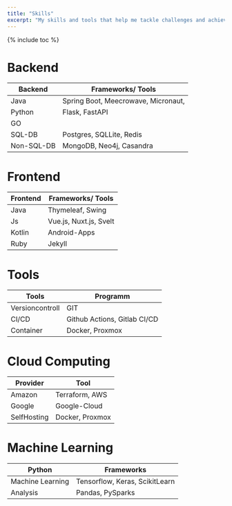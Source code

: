 ```yaml
---
title: "Skills"
excerpt: "My skills and tools that help me tackle challenges and achieve great results."
---
```

{% include toc %}

# Backend

| Backend  | Frameworks/ Tools |  
|---|---|
| Java  |  Spring Boot, Meecrowave, Micronaut, |  
| Python | Flask, FastAPI  |  
| GO  |   | 
| SQL-DB  | Postgres, SQLLite, Redis  | 
| Non-SQL-DB  | MongoDB, Neo4j, Casandra  | 

# Frontend

| Frontend  | Frameworks/ Tools |  
|---|---|
| Java  | Thymeleaf, Swing |  
| Js | Vue.js, Nuxt.js, Svelt |  
| Kotlin  | Android-Apps  | 
| Ruby  | Jekyll | 

# Tools

| Tools  | Programm |  
|---|---|
| Versioncontroll | GIT |  
| CI/CD | Github Actions, Gitlab CI/CD |  
| Container  | Docker, Proxmox  | 


# Cloud Computing

| Provider  | Tool |  
|---|---|
| Amazon | Terraform, AWS |  
| Google | Google-Cloud |  
| SelfHosting  | Docker, Proxmox  |

# Machine Learning

| Python  | Frameworks |  
|---|---|
| Machine Learning | Tensorflow, Keras, ScikitLearn | 
| Analysis | Pandas, PySparks | 


